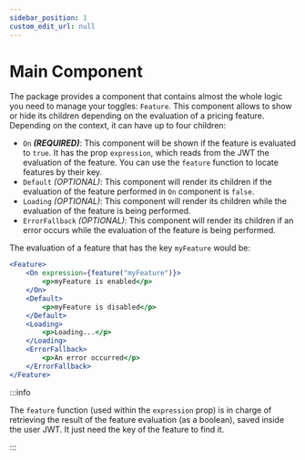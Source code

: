 ```yaml
---
sidebar_position: 1
custom_edit_url: null
---
```


# Main Component

The package provides a component that contains almost the whole logic you need to manage your toggles: `Feature`. This component allows to show or hide its children depending on the evaluation of a pricing feature. Depending on the context, it can have up to four children:
- `On` ***(REQUIRED)***: This component will be shown if the feature is evaluated to `true`. It has the prop `expression`, which reads from the JWT the evaluation of the feature. You can use the `feature` function to locate features by their key.
- `Default` *(OPTIONAL)*: This component will render its children if the evaluation of the feature performed in `On` component is `false`.
- `Loading` *(OPTIONAL)*: This component will render its children while the evaluation of the feature is being performed.
- `ErrorFallback` *(OPTIONAL)*: This component will render its children if an error occurs while the evaluation of the feature is being performed.

The evaluation of a feature that has the key `myFeature` would be:

```jsx
<Feature>
    <On expression={feature("myFeature")}>
        <p>myFeature is enabled</p>
    </On>
    <Default>
        <p>myFeature is disabled</p>
    </Default>
    <Loading>
        <p>Loading...</p>
    </Loading>
    <ErrorFallback>
        <p>An error occurred</p>
    </ErrorFallback>
</Feature>
```

:::info

The `feature` function (used within the `expression` prop) is in charge of retrieving the result of the feature evaluation (as a boolean), saved inside the user JWT. It just need the key of the feature to find it.

:::